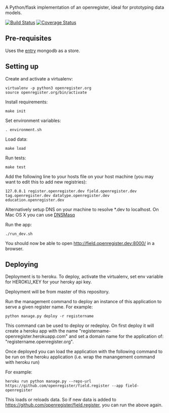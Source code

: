 A Python/flask implementation of an openregister, ideal for prototyping data models.

[![Build Status](https://travis-ci.org/openregister/openregister-flask.svg)](https://travis-ci.org/openregister/openregister-flask) [![Coverage Status](https://coveralls.io/repos/openregister/openregister-flask/badge.svg)](https://coveralls.io/r/openregister/openregister-flask)

Pre-requisites
--------------

Uses the [entry]() mongodb as a store.

Setting up
----------

Create and activate a virtualenv:

    virtualenv -p python3 openregister.org
    source openregister.org/bin/activate

Install requirements:

    make init

Set environment variables:

    . environment.sh

Load data:

    make load

Run tests:

    make test

Add the following line to your hosts file on your host machine (you may want to edit this to add new registries):

    127.0.0.1 register.openregister.dev field.openregister.dev tag.openregister.dev datatype.openregister.dev education.openregister.dev

Alternatively setup DNS on your machine to resolve \*.dev to localhost. On Mac OS X you can use [DNSMasq](http://www.toddandrae.com/?p=111)

Run the app:

    ./run_dev.sh

You should now be able to open http://field.openregister.dev:8000/ in a browser.


Deploying
----------

Deployment is to heroku. To deploy, activate the virtualenv, set env variable for HEROKU\_KEY for your heroky api key.

Deployment will be from master of this repository.

Run the management command to deploy an instance of this application to serve a given register name. For example:

```
python manage.py deploy -r registername
```

This command can be used to deploy or redeploy. On first deploy it will create a heroku app with the name "registername-openregister.herokuapp.com" and set a domain name for the application of: "registername.openregister.org".

Once deployed you can load the application with the following command to be run on the heroku application (i.e. wrap the manangement command with heroku run)

For example:

```
heroku run python manage.py --repo-url https://github.com/openregister/field.register --app field-openregister
```

This loads or reloads data. So if new data is added to https://github.com/openregister/field.register, you can run the above again.

